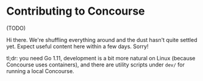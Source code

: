 # Contributing to Concourse

(TODO)

Hi there. We're shuffling everything around and the dust hasn't quite settled
yet. Expect useful content here within a few days. Sorry!

tl;dr: you need Go 1.11, development is a bit more natural on Linux (because
Concourse uses containers), and there are utility scripts under `dev/` for
running a local Concourse.
